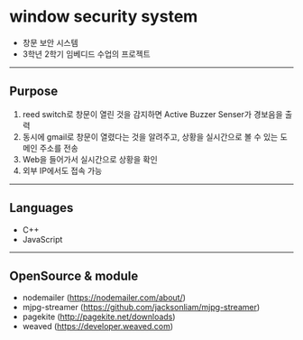 # window security system

* 창문 보안 시스템
* 3학년 2학기 임베디드 수업의 프로젝트 

***

## Purpose

1. reed switch로 창문이 열린 것을 감지하면 Active Buzzer Senser가 경보음을 출력
2. 동시에 gmail로 창문이 열렸다는 것을 알려주고, 상황을 실시간으로 볼 수 있는 도메인 주소를 전송
3. Web을 들어가서 실시간으로 상황을 확인
4. 외부 IP에서도 접속 가능 

***

## Languages 

* C++
* JavaScript

***

## OpenSource & module

* nodemailer (https://nodemailer.com/about/)
* mjpg-streamer (https://github.com/jacksonliam/mjpg-streamer)
* pagekite (http://pagekite.net/downloads)
* weaved (https://developer.weaved.com)
